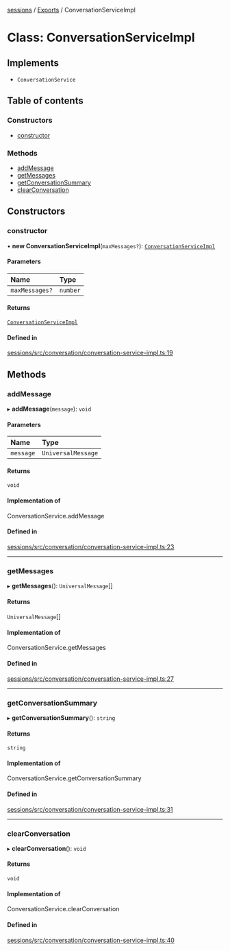 <!-- 
 ⚠️  AUTO-GENERATED FILE - DO NOT EDIT MANUALLY
 This file is automatically generated by scripts/docs-generator.js
 To make changes, edit the source TypeScript files or update the generator script
-->

[sessions](../../) / [Exports](../modules) / ConversationServiceImpl

# Class: ConversationServiceImpl

## Implements

- `ConversationService`

## Table of contents

### Constructors

- [constructor](ConversationServiceImpl#constructor)

### Methods

- [addMessage](ConversationServiceImpl#addmessage)
- [getMessages](ConversationServiceImpl#getmessages)
- [getConversationSummary](ConversationServiceImpl#getconversationsummary)
- [clearConversation](ConversationServiceImpl#clearconversation)

## Constructors

### constructor

• **new ConversationServiceImpl**(`maxMessages?`): [`ConversationServiceImpl`](ConversationServiceImpl)

#### Parameters

| Name | Type |
| :------ | :------ |
| `maxMessages?` | `number` |

#### Returns

[`ConversationServiceImpl`](ConversationServiceImpl)

#### Defined in

[sessions/src/conversation/conversation-service-impl.ts:19](https://github.com/woojubb/robota/blob/d84cd2e1e6915e9f7e9aff8f9b06df02e55c139b/packages/sessions/src/conversation/conversation-service-impl.ts#L19)

## Methods

### addMessage

▸ **addMessage**(`message`): `void`

#### Parameters

| Name | Type |
| :------ | :------ |
| `message` | `UniversalMessage` |

#### Returns

`void`

#### Implementation of

ConversationService.addMessage

#### Defined in

[sessions/src/conversation/conversation-service-impl.ts:23](https://github.com/woojubb/robota/blob/d84cd2e1e6915e9f7e9aff8f9b06df02e55c139b/packages/sessions/src/conversation/conversation-service-impl.ts#L23)

___

### getMessages

▸ **getMessages**(): `UniversalMessage`[]

#### Returns

`UniversalMessage`[]

#### Implementation of

ConversationService.getMessages

#### Defined in

[sessions/src/conversation/conversation-service-impl.ts:27](https://github.com/woojubb/robota/blob/d84cd2e1e6915e9f7e9aff8f9b06df02e55c139b/packages/sessions/src/conversation/conversation-service-impl.ts#L27)

___

### getConversationSummary

▸ **getConversationSummary**(): `string`

#### Returns

`string`

#### Implementation of

ConversationService.getConversationSummary

#### Defined in

[sessions/src/conversation/conversation-service-impl.ts:31](https://github.com/woojubb/robota/blob/d84cd2e1e6915e9f7e9aff8f9b06df02e55c139b/packages/sessions/src/conversation/conversation-service-impl.ts#L31)

___

### clearConversation

▸ **clearConversation**(): `void`

#### Returns

`void`

#### Implementation of

ConversationService.clearConversation

#### Defined in

[sessions/src/conversation/conversation-service-impl.ts:40](https://github.com/woojubb/robota/blob/d84cd2e1e6915e9f7e9aff8f9b06df02e55c139b/packages/sessions/src/conversation/conversation-service-impl.ts#L40)
